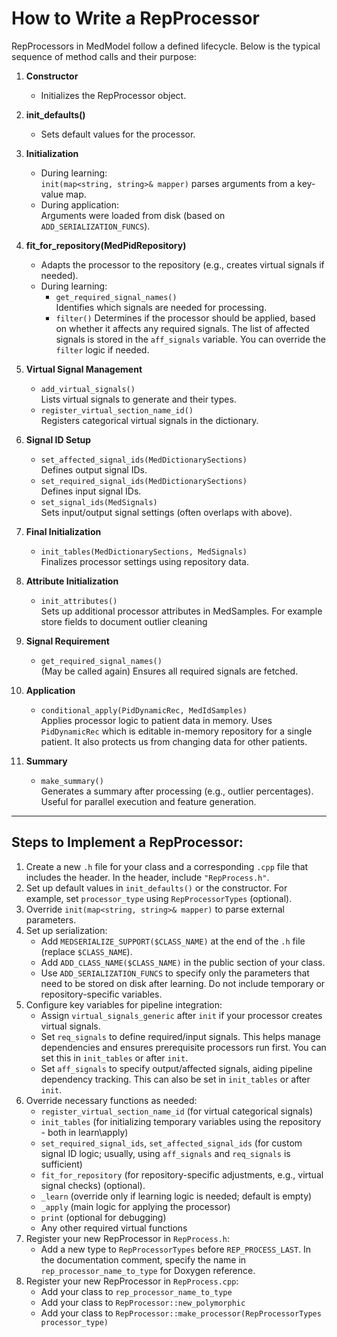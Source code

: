 # How to Write a RepProcessor

RepProcessors in MedModel follow a defined lifecycle. Below is the typical sequence of method calls and their purpose:

1. **Constructor**
   - Initializes the RepProcessor object.

2. **init_defaults()**
   - Sets default values for the processor.

3. **Initialization**
   - During learning:  
     `init(map<string, string>& mapper)` parses arguments from a key-value map.
   - During application:  
     Arguments were loaded from disk (based on `ADD_SERIALIZATION_FUNCS`).

4. **fit_for_repository(MedPidRepository)**
   - Adapts the processor to the repository (e.g., creates virtual signals if needed).
   - During learning:
     * `get_required_signal_names()`  
       Identifies which signals are needed for processing.
     * `filter()`
     Determines if the processor should be applied, based on whether it affects any required signals. The list of affected signals is stored in the `aff_signals` variable. You can override the `filter` logic if needed.  

5. **Virtual Signal Management**
   - `add_virtual_signals()`  
     Lists virtual signals to generate and their types.
   - `register_virtual_section_name_id()`  
     Registers categorical virtual signals in the dictionary.

6. **Signal ID Setup**
   - `set_affected_signal_ids(MedDictionarySections)`  
     Defines output signal IDs.
   - `set_required_signal_ids(MedDictionarySections)`  
     Defines input signal IDs.
   - `set_signal_ids(MedSignals)`  
     Sets input/output signal settings (often overlaps with above).

7. **Final Initialization**
   - `init_tables(MedDictionarySections, MedSignals)`  
     Finalizes processor settings using repository data.

8. **Attribute Initialization**
   - `init_attributes()`  
     Sets up additional processor attributes in MedSamples. For example store fields to document outlier cleaning

9. **Signal Requirement**
    - `get_required_signal_names()`  
      (May be called again) Ensures all required signals are fetched.

10. **Application**
    - `conditional_apply(PidDynamicRec, MedIdSamples)`  
      Applies processor logic to patient data in memory. Uses `PidDynamicRec` which is editable in-memory repository for a single patient. It also protects us from changing data for other patients.

11. **Summary**
    - `make_summary()`  
      Generates a summary after processing (e.g., outlier percentages).  
      Useful for parallel execution and feature generation.

---

## Steps to Implement a RepProcessor:

1. Create a new `.h` file for your class and a corresponding `.cpp` file that includes the header. In the header, include `"RepProcess.h"`.
2. Set up default values in `init_defaults()` or the constructor. For example, set `processor_type` using `RepProcessorTypes` (optional).
3. Override `init(map<string, string>& mapper)` to parse external parameters.
4. Set up serialization:
   - Add `MEDSERIALIZE_SUPPORT($CLASS_NAME)` at the end of the `.h` file (replace `$CLASS_NAME`).
   - Add `ADD_CLASS_NAME($CLASS_NAME)` in the public section of your class.
   - Use `ADD_SERIALIZATION_FUNCS` to specify only the parameters that need to be stored on disk after learning. Do not include temporary or repository-specific variables.
5. Configure key variables for pipeline integration:
   - Assign `virtual_signals_generic` after `init` if your processor creates virtual signals.
   - Set `req_signals` to define required/input signals. This helps manage dependencies and ensures prerequisite processors run first. You can set this in `init_tables` or after `init`.
   - Set `aff_signals` to specify output/affected signals, aiding pipeline dependency tracking. This can also be set in `init_tables` or after `init`.
6. Override necessary functions as needed:
   - `register_virtual_section_name_id` (for virtual categorical signals)
   - `init_tables` (for initializing temporary variables using the repository - both in learn\apply)
   - `set_required_signal_ids`, `set_affected_signal_ids` (for custom signal ID logic; usually, using `aff_signals` and `req_signals` is sufficient)
   - `fit_for_repository` (for repository-specific adjustments, e.g., virtual signal checks) (optional).
   - `_learn` (override only if learning logic is needed; default is empty)
   - `_apply` (main logic for applying the processor)
   - `print` (optional for debugging)
   - Any other required virtual functions
7. Register your new RepProcessor in `RepProcess.h`:
   - Add a new type to `RepProcessorTypes` before `REP_PROCESS_LAST`. In the documentation comment, specify the name in `rep_processor_name_to_type` for Doxygen reference.
8. Register your new RepProcessor in `RepProcess.cpp`:
   - Add your class to `rep_processor_name_to_type`
   - Add your class to `RepProcessor::new_polymorphic`
   - Add your class to `RepProcessor::make_processor(RepProcessorTypes processor_type)`
  
